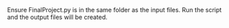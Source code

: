 Ensure FinalProject.py is in the same folder as the input files. Run the script and the output files will be created.
